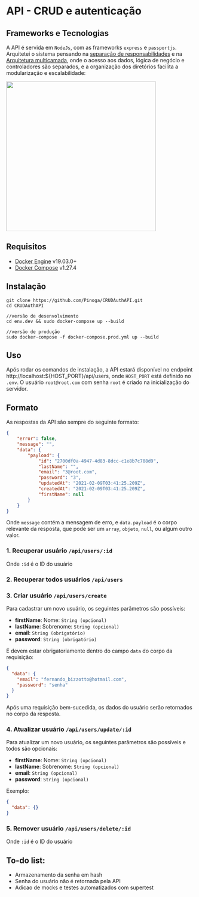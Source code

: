 # API - CRUD e autenticação

## Frameworks e Tecnologias
A API é servida em `NodeJs`, com as frameworks `express` e `passportjs`. 
Arquitetei o sistema pensando na [separação de responsabilidades](https://pt.stackoverflow.com/questions/417198/o-que-%C3%A9-separa%C3%A7%C3%A3o-de-interesses-soc-separation-of-concerns#:~:text=A%20Separa%C3%A7%C3%A3o%20de%20Responsabilidades%20%C3%A9,sejam%20respons%C3%A1veis%20por%20responsabilidades%20distintas.) e na [Arquitetura multicamada](https://pt.wikipedia.org/wiki/Arquitetura_multicamada), onde o acesso aos dados, lógica de negócio e controladores são separados, e a organização dos diretórios facilita a modularização e escalabilidade:

  <img src=https://i.imgur.com/mdEazH6.png width=400>



## Requisitos
- [Docker Engine](https://docs.docker.com/engine/install/ubuntu/) v19.03.0+
- [Docker Compose](https://docs.docker.com/compose/install/) v1.27.4

## Instalação
```
git clone https://github.com/Pinoga/CRUDAuthAPI.git
cd CRUDAuthAPI

//versão de desenvolvimento
cd env.dev && sudo docker-compose up --build

//versão de produção
sudo docker-compose -f docker-compose.prod.yml up --build
```

## Uso
Após rodar os comandos de instalação, a API estará disponível no endpoint http://localhost:${HOST_PORT}/api/users, onde `HOST_PORT` está definido no `.env`.
O usuário `root@root.com` com senha `root` é criado na inicialização do servidor.

## Formato
As respostas da API são sempre do seguinte formato:

```json
{
    "error": false,
    "message": "",
    "data": {
        "payload": {
            "id": "2700df0a-4947-4d83-8dcc-c1e8b7c708d9",
            "lastName": "",
            "email": "3@root.com",
            "password": "3",
            "updatedAt": "2021-02-09T03:41:25.209Z",
            "createdAt": "2021-02-09T03:41:25.209Z",
            "firstName": null
        }
    }
}
```
Onde `message` contém a mensagem de erro, e `data.payload` é o corpo relevante da resposta, que pode ser um `array`, `objeto`, `null`, ou algum outro valor.

### 1. Recuperar usuário `/api/users/:id`

  Onde `:id` é o ID do usuário

### 2. Recuperar todos usuários `/api/users`

### 3. Criar usuário `/api/users/create`
  
  Para cadastrar um novo usuário, os seguintes parâmetros são possíveis:
  - **firstName**: Nome: `String (opcional)`
  - **lastName**: Sobrenome: `String (opcional)`
  - **email**: `String (obrigatório)`
  - **password**: `String (obrigatório)`

  E devem estar obrigatoriamente dentro do campo `data` do corpo da requisição:
  ```json
  {
    "data": {
      "email": "fernando_bizzotto@hotmail.com",
      "password": "senha"
    }
  }
  ```
  Após uma requisição bem-sucedida, os dados do usuário serão retornados no corpo da resposta.
  
### 4. Atualizar usuário `/api/users/update/:id`

  Para atualizar um novo usuário, os seguintes parâmetros são possíveis e todos são opcionais:
  - **firstName**: Nome: `String (opcional)`
  - **lastName**: Sobrenome: `String (opcional)`
  - **email**: `String (opcional)`
  - **password**: `String (opcional)`
  
  Exemplo:
  ```json
  {
    "data": {}
  }
  ```
  
### 5. Remover usuário `/api/users/delete/:id`

  Onde `:id` é o ID do usuário
    

## To-do list:

  - Armazenamento da senha em hash
  - Senha do usuário não é retornada pela API
  - Adicao de mocks e testes automatizados com supertest
